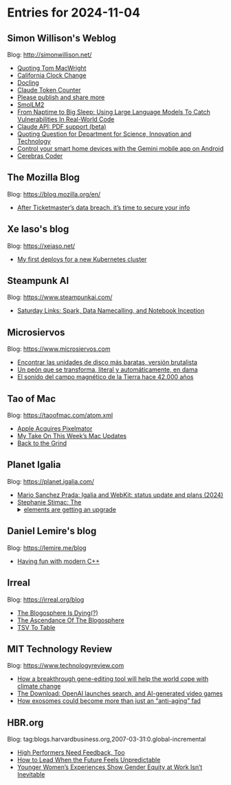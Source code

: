 # Entries for 2024-11-04
## Simon Willison's Weblog 
Blog: http://simonwillison.net/ 

- [Quoting Tom MacWright](https://simonwillison.net/2024/Nov/3/tom-macwright/#atom-everything)
- [California Clock Change](https://simonwillison.net/2024/Nov/3/california-clock-change/#atom-everything)
- [Docling](https://simonwillison.net/2024/Nov/3/docling/#atom-everything)
- [Claude Token Counter](https://simonwillison.net/2024/Nov/2/claude-token-counter/#atom-everything)
- [Please publish and share more](https://simonwillison.net/2024/Nov/2/please-publish-and-share-more/#atom-everything)
- [SmolLM2](https://simonwillison.net/2024/Nov/2/smollm2/#atom-everything)
- [From Naptime to Big Sleep: Using Large Language Models To Catch Vulnerabilities In Real-World Code](https://simonwillison.net/2024/Nov/1/from-naptime-to-big-sleep/#atom-everything)
- [Claude API: PDF support (beta)](https://simonwillison.net/2024/Nov/1/claude-api-pdf-support-beta/#atom-everything)
- [Quoting Question for Department for Science, Innovation and Technology](https://simonwillison.net/2024/Nov/1/prompt-injection/#atom-everything)
- [Control your smart home devices with the Gemini mobile app on Android](https://simonwillison.net/2024/Nov/1/smart-home-prompt-injection/#atom-everything)
- [Cerebras Coder](https://simonwillison.net/2024/Oct/31/cerebras-coder/#atom-everything)
## The Mozilla Blog 
Blog: https://blog.mozilla.org/en/ 

- [After Ticketmaster’s data breach, it’s time to secure your info](https://blog.mozilla.org/en/privacy-security/ticketmaster-data-breach/)
## Xe Iaso's blog 
Blog: https://xeiaso.net/ 

- [My first deploys for a new Kubernetes cluster](https://xeiaso.net/notes/2024/essential-k8s/)
## Steampunk AI 
Blog: https://www.steampunkai.com/ 

- [Saturday Links: Spark, Data Namecalling, and Notebook Inception](https://www.steampunkai.com/saturday-links-spark-data-namecalling-and-notebook-inception/)
## Microsiervos 
Blog: https://www.microsiervos.com 

- [Encontrar las unidades de disco más baratas, versión brutalista](https://www.microsiervos.com/archivo/ordenadores/encontrar-unidades-disco-mas-baratas.html)
- [Un peón que se transforma, literal y automáticamente, en dama](https://www.microsiervos.com/archivo/impresoras-3d/peon-transforma-dama.html)
- [El sonido del campo magnético de la Tierra hace 42.000 años](https://www.microsiervos.com/archivo/ciencia/sonido-campo-magnetico-tierra-42000.html)
## Tao of Mac 
Blog: https://taoofmac.com/atom.xml 

- [Apple Acquires Pixelmator](https://taoofmac.com/space/links/2024/11/2238)
- [My Take On This Week’s Mac Updates](https://taoofmac.com/space/blog/2024/11/01/2030)
- [Back to the Grind](https://taoofmac.com/space/blog/2024/11/01/1920)
## Planet Igalia 
Blog: https://planet.igalia.com/ 

- [Mario Sanchez Prada: Igalia and WebKit: status update and plans (2024)](https://mariospr.org/2024/11/03/igalia-and-webkit-status-update-and-plans-2024/)
- [Stephanie Stimac: The <details> and <summary> elements are getting an upgrade](https://blog.stephaniestimac.com/posts/2024/10/html-details-and-summary-update/)
## Daniel Lemire's blog 
Blog: https://lemire.me/blog 

- [Having fun with modern C++](https://lemire.me/blog/2024/11/02/having-fun-with-modern-c/)
## Irreal 
Blog: https://irreal.org/blog 

- [The Blogosphere Is Dying(?)](https://irreal.org/blog/?p=12556)
- [The Ascendance Of The Blogosphere](https://irreal.org/blog/?p=12554)
- [TSV To Table](https://irreal.org/blog/?p=12552)
## MIT Technology Review 
Blog: https://www.technologyreview.com 

- [How a breakthrough gene-editing tool will help the world cope with climate change](https://www.technologyreview.com/2024/11/02/1106579/how-a-breakthrough-gene-editing-tool-will-help-the-world-cope-with-climate-change/)
- [The Download: OpenAI launches search, and AI-generated video games](https://www.technologyreview.com/2024/11/01/1106569/the-download-openai-search-ai-video-games/)
- [How exosomes could become more than just an “anti-aging” fad](https://www.technologyreview.com/2024/11/01/1106377/exosomes-more-than-anti-aging-fad/)
## HBR.org 
Blog: tag:blogs.harvardbusiness.org,2007-03-31:0.global-incremental 

- [High Performers Need Feedback, Too](https://hbr.org/2024/11/high-performers-need-feedback-too)
- [How to Lead When the Future Feels Unpredictable](https://hbr.org/2024/11/how-to-lead-when-the-future-feels-unpredictable)
- [Younger Women’s Experiences Show Gender Equity at Work Isn’t Inevitable](https://hbr.org/2024/11/younger-womens-experiences-show-gender-equity-at-work-isnt-inevitable)